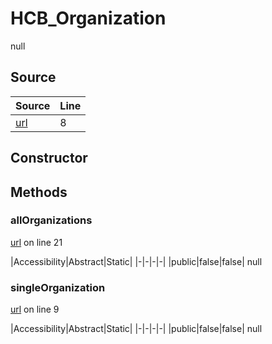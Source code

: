 # HCB_Organization

null
## Source
|Source|Line|
|-|-|
|[url](https://github.com/devramsean0/hcb.js/blob/7ae7e11/src/api_endpoints/organization.ts#L8)|8|
## Constructor
## Methods
### allOrganizations
[url](https://github.com/devramsean0/hcb.js/blob/7ae7e11/src/api_endpoints/organization.ts#L21) on line 21  

|Accessibility|Abstract|Static|
|-|-|-|-|
|public|false|false|
null

### singleOrganization
[url](https://github.com/devramsean0/hcb.js/blob/7ae7e11/src/api_endpoints/organization.ts#L9) on line 9  

|Accessibility|Abstract|Static|
|-|-|-|-|
|public|false|false|
null
